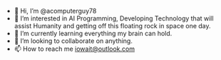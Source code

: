 - 👋 Hi, I’m @acomputerguy78
- 👀 I’m interested in AI Programming, Developing Technology that will assist Humanity and getting off this floating rock in space one day.
- 🌱 I’m currently learning everything my brain can hold.
- 💞️ I’m looking to collaborate on anything.
- 📫 How to reach me iowait@outlook.com
<!---
acomputerguy78/acomputerguy78 is a ✨ special ✨ repository because its `README.md` (this file) appears on your GitHub profile.
You can click the Preview link to take a look at your changes.
--->
